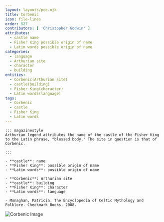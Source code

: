 ```yaml
---
layout: layouts/pce.njk
title: Corbenic
icon: file-lines
order: 527
contributors: [ 'Christopher Godwin' ]
attributes:
  - castle name
  - Fisher King possible origin of name
  - Latin words possible origin of name
categories:
  - language
  - Arthurian site
  - character
  - building
entities:
  - Corbenic(Arthurian site)
  - castle(building)
  - Fisher King(character)
  - Latin words(language)
tags:
  - Corbenic
  - castle
  - Fisher King
  - Latin words
---
```

``` tab [group1:Info]
::: magazinestyle
Arthurian legend attributes the name of the castle of the Fisher King to the Latin phrase, "blessed body." The site in question is that of Corbenic.

:::
```
``` tab [group1:Attributes]
- **castle**: name
- **Fisher King**: possible origin of name
- **Latin words**: possible origin of name
```
``` tab [group1:Entities]
- **Corbenic**: Arthurian site
- **castle**: building
- **Fisher King**: character
- **Latin words**: language
```
``` tab [group1:Sources]
- Monaghan, Patricia. The Encyclopedia of Celtic Mythology and Folklore. Checkmark Books, 2008.
```
![Corbenic Image](['https://upload.wikimedia.org/wikipedia/commons/6/60/The_Castle_of_Carboneck.png'])
